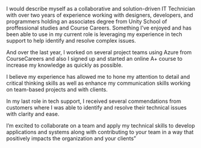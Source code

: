I would describe myself as a collaborative and solution-driven IT Technician with over two years of experience working with designers, developers, and programmers holding an associates degree from Unity School of proffessional studies and Course Careers. 
Something I’ve enjoyed and has been able to use in my current role is leveraging my experience in tech support to help identify and resolve complex issues. 

And over the last year, I worked on several project teams using Azure from CourseCareers and also I signed up and started an online A+ course to increase my knowledge as quickly as possible.

 I believe my experience has allowed me to hone my attention to detail and critical thinking skills as well as enhance my communication skills working on team-based projects and with clients. 

In my last role in tech support, I received several commendations from customers where I was able to identify and resolve their technical issues with clarity and ease. 

I’m excited to collaborate on a team and apply my technical skills to develop applications and systems along with contributing to your team in a way that positively impacts the organization and your clients”

